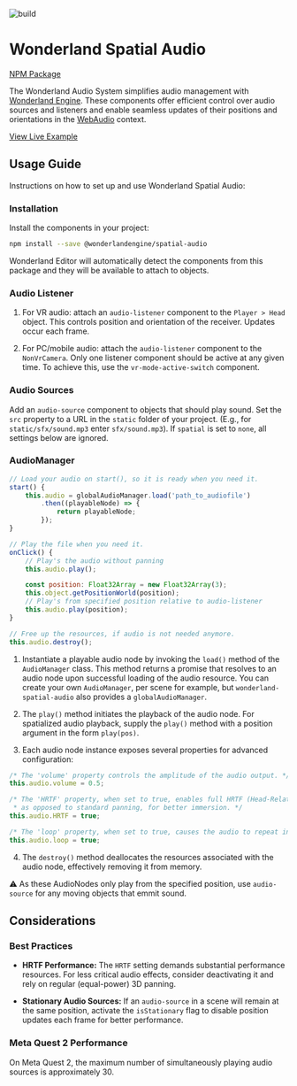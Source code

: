 ![build](https://github.com/WonderlandEngine/wonderland-engine-examples/actions/workflows/github-pages.yml/badge.svg)

# Wonderland Spatial Audio

[NPM Package](https://www.npmjs.com/package/@wonderlandengine/spatial-audio)

The Wonderland Audio System simplifies audio management with
[Wonderland Engine](https://wonderlandengine.com). These components offer efficient control
over audio sources and listeners and enable seamless updates of their positions and
orientations in the [WebAudio](https://developer.mozilla.org/en-US/docs/Web/API/Web_Audio_API) context.

[View Live Example](https://wonderlandengine.github.io/wonderland-spatial-audio/)


## Usage Guide

Instructions on how to set up and use Wonderland Spatial Audio:

### Installation

Install the components in your project:

```sh
npm install --save @wonderlandengine/spatial-audio
```

Wonderland Editor will automatically detect the components from this package and they will
be available to attach to objects.

### Audio Listener

1. For VR audio: attach an `audio-listener` component to the `Player > Head` object.
   This controls position and orientation of the receiver. Updates occur each frame.

2. For PC/mobile audio: attach the `audio-listener` component to the `NonVrCamera`.
   Only one listener component should be active at any given time. To achieve this, use
   the `vr-mode-active-switch` component.

### Audio Sources

Add an `audio-source` component to objects that should play sound. Set the `src`
property to a URL in the `static` folder of your project.
(E.g., for `static/sfx/sound.mp3` enter `sfx/sound.mp3`).
If `spatial` is set to `none`, all settings below are ignored.

### AudioManager

```js
// Load your audio on start(), so it is ready when you need it.
start() {
    this.audio = globalAudioManager.load('path_to_audiofile')
        .then((playableNode) => {
            return playableNode;
        });
}

// Play the file when you need it.
onClick() {
    // Play's the audio without panning
    this.audio.play(); 

    const position: Float32Array = new Float32Array(3);
    this.object.getPositionWorld(position);
    // Play's from specified position relative to audio-listener
    this.audio.play(position);
}

// Free up the resources, if audio is not needed anymore.
this.audio.destroy();
```

1. Instantiate a playable audio node by invoking the `load()` method of the `AudioManager` class. This method 
   returns a promise that resolves to an audio node upon successful loading of the audio resource. You can create 
   your own `AudioManager`, per scene for example, but `wonderland-spatial-audio` also provides a `globalAudioManager`.

2. The `play()` method initiates the playback of the audio node. For spatialized audio playback, supply the `play()` method with a position argument in the form `play(pos)`.

3. Each audio node instance exposes several properties for advanced configuration:

```js
/* The 'volume' property controls the amplitude of the audio output. */
this.audio.volume = 0.5;

/* The 'HRTF' property, when set to true, enables full HRTF (Head-Related Transfer Function) spatialization,
 * as opposed to standard panning, for better immersion. */
this.audio.HRTF = true;

/* The 'loop' property, when set to true, causes the audio to repeat indefinitely. */
this.audio.loop = true;
```

4. The `destroy()` method deallocates the resources associated with the audio node, effectively removing it from memory.

:warning: As these AudioNodes only play from the specified position, use `audio-source` for any moving objects that
emmit sound. 

## Considerations

### Best Practices

- **HRTF Performance:** The `HRTF` setting demands substantial performance resources.
  For less critical audio effects, consider deactivating it and rely on regular
  (equal-power) 3D panning.

- **Stationary Audio Sources:** If an `audio-source` in a scene will remain at the same
  position, activate the `isStationary` flag to disable position updates each frame for
  better performance.

### Meta Quest 2 Performance

On Meta Quest 2, the maximum number of simultaneously playing audio sources is
approximately 30.
